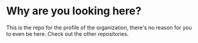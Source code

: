 # Why are you looking here?
This is the repo for the profile of the organization, there's no reason for you to even be here. Check out the other repositories.
